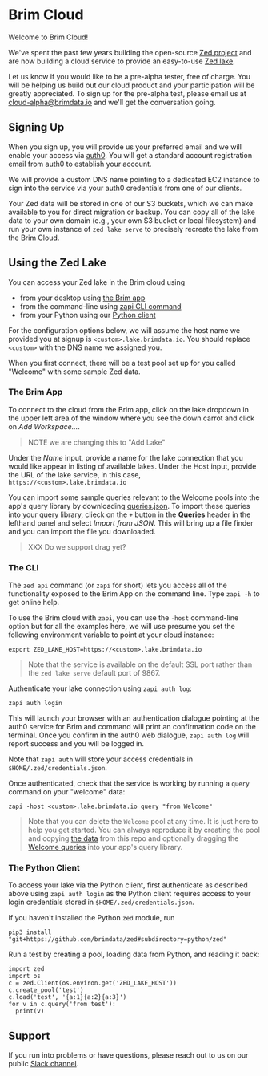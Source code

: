 # Brim Cloud

Welcome to Brim Cloud!

We've spent the past few years building the open-source
[Zed project](https://github.com/brimdata/zed)
and are now building a cloud service to provide an easy-to-use
[Zed lake](https://github.com/brimdata/zed/tree/main/docs/lake).

Let us know if you would like to be a pre-alpha tester, free of charge.
You will be helping us build out our cloud product and your participation
will be greatly appreciated.
To sign up for the pre-alpha test, please email us at cloud-alpha@brimdata.io
and we'll get the conversation going.

## Signing Up

When you sign up, you will provide us your preferred email
and we will enable your access via [auth0](https://auth0.com/).
You will get a standard account registration email from auth0
to establish your account.

We will provide a custom DNS name pointing to a dedicated EC2 instance
to sign into the service via your auth0 credentials from one of
our clients.

Your Zed data will be stored in one of our S3 buckets, which we can make
available to you for direct migration or backup.  You can copy all of the lake data
to your own domain (e.g., your own S3 bucket or local filesystem) and run your
own instance of `zed lake serve` to precisely recreate the lake from
the Brim Cloud.

## Using the Zed Lake

You can access your Zed lake in the Brim cloud using
* from your desktop using [the Brim app](#the-brim-app)
* from the command-line using [zapi CLI command](#the-cli)
* from your Python using our [Python client](#the-python-client)

For the configuration options below, we will assume the host name we provided
you at signup is `<custom>.lake.brimdata.io`.  You should replace
`<custom>` with the DNS name we assigned you.

When you first connect, there will be a test pool set up for you called "Welcome"
with some sample Zed data.

### The Brim App

To connect to the cloud from the Brim app, click on the lake dropdown
in the upper left area of the window where you see the down carrot
and click on _Add Workspace..._.

> NOTE we are changing this to "Add Lake"

Under the _Name_ input, provide a name for the lake connection that you would like
appear in listing of available lakes.  Under the Host input, provide the URL
of the lake service, in this case, `https://<custom>.lake.brimdata.io`

You can import some sample queries relevant to the Welcome pools
into the app's query library by
downloading [queries.json](./queries.json).
To import these queries into your query library, clieck on the `+` button
in the **Queries** header in the lefthand panel and select _Import from JSON_.
This will bring up a file finder and you can import the file you downloaded.

> XXX Do we support drag yet?

### The CLI

The `zed api` command (or `zapi` for short) lets you
access all of the functionality exposed to the Brim App on the command line.
Type `zapi -h` to get online help.

To use the Brim cloud with `zapi`, you can use the `-host` command-line option
but for all the examples here, we will use presume you set the
following environment variable to point at your cloud instance:
```
export ZED_LAKE_HOST=https://<custom>.lake.brimdata.io
```
> Note that the service is available on the default SSL port rather than
> the `zed lake serve` default port of 9867.

Authenticate your lake connection using `zapi auth log`:
```
zapi auth login
```
This will launch your browser with an authentication dialogue pointing
at the auth0 service for Brim and command will print an confirmation code
on the terminal.  Once you confirm in the auth0 web dialogue, `zapi auth log`
will report success and you will be logged in.

Note that `zapi auth` will store your access credentials in `$HOME/.zed/credentials.json`.

Once authenticated, check that the service is working
by running a `query` command on your "welcome" data:
```
zapi -host <custom>.lake.brimdata.io query "from Welcome"
```
> Note that you can delete the `Welcome` pool at any time.
> It is just here to help you get started.  You can always
> reproduce it by creating the pool and copying
> [the data](welcome.zson) from this repo and optionally dragging the
> [Welcome queries](queries.json) into your app's query library.

### The Python Client

To access your lake via the Python client, first authenticate as described
above using `zapi auth login` as the Python client requires access to your login
credentials stored in `$HOME/.zed/credentials.json`.

If you haven't installed the Python `zed` module, run
```
pip3 install "git+https://github.com/brimdata/zed#subdirectory=python/zed"
```
Run a test by creating a pool, loading data from Python, and reading it back:
```
import zed
import os
c = zed.Client(os.environ.get('ZED_LAKE_HOST'))
c.create_pool('test')
c.load('test', '{a:1}{a:2}{a:3}')
for v in c.query('from test'):
  print(v)
```

## Support

If you run into problems or have questions, please reach out to us
on our public [Slack channel](https://www.brimdata.io/join-slack).
